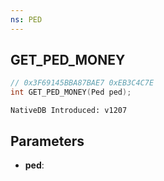 ```yaml
---
ns: PED
---
```

## GET_PED_MONEY

```c
// 0x3F69145BBA87BAE7 0xEB3C4C7E
int GET_PED_MONEY(Ped ped);
```

```
NativeDB Introduced: v1207
```

## Parameters
* **ped**:
